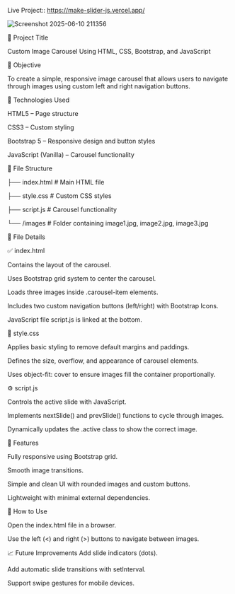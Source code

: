 Live Project:: https://make-slider-js.vercel.app/


![Screenshot 2025-06-10 211356](https://github.com/user-attachments/assets/7b61eefc-d802-481a-a646-4a4e95dad3f8)



📝 Project Title

Custom Image Carousel Using HTML, CSS, Bootstrap, and JavaScript

📌 Objective

To create a simple, responsive image carousel that allows users to navigate through images using custom left and right navigation buttons.

🧱 Technologies Used

HTML5 – Page structure

CSS3 – Custom styling

Bootstrap 5 – Responsive design and button styles

JavaScript (Vanilla) – Carousel functionality

📁 File Structure



├── index.html                  # Main HTML file

├── style.css                   # Custom CSS styles

├── script.js                   # Carousel functionality

└── /images                    # Folder containing image1.jpg, image2.jpg, image3.jpg

📄 File Details

✅ index.html

Contains the layout of the carousel.

Uses Bootstrap grid system to center the carousel.

Loads three images inside .carousel-item elements.

Includes two custom navigation buttons (left/right) with Bootstrap Icons.

JavaScript file script.js is linked at the bottom.


🎨 style.css

Applies basic styling to remove default margins and paddings.

Defines the size, overflow, and appearance of carousel elements.

Uses object-fit: cover to ensure images fill the container proportionally.


⚙️ script.js

Controls the active slide with JavaScript.

Implements nextSlide() and prevSlide() functions to cycle through images.

Dynamically updates the .active class to show the correct image.


🎯 Features

Fully responsive using Bootstrap grid.

Smooth image transitions.

Simple and clean UI with rounded images and custom buttons.

Lightweight with minimal external dependencies.

🔧 How to Use

Open the index.html file in a browser.

Use the left (<) and right (>) buttons to navigate between images.

📈 Future Improvements
Add slide indicators (dots).

Add automatic slide transitions with setInterval.

Support swipe gestures for mobile devices.
